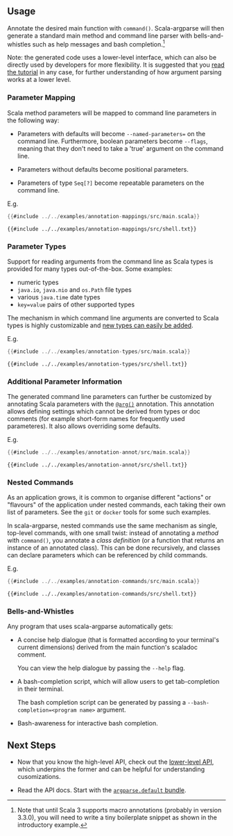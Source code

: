 ## Usage

Annotate the desired main function with `command()`. Scala-argparse will then
generate a standard main method and command line parser with bells-and-whistles
such as help messages and bash completion.[^1]

[^1]: Note that until Scala 3 supports macro annotations (probably in version
    3.3.0), you will need to write a tiny boilerplate snippet as shown in the
    introductory example.

Note: the generated code uses a lower-level interface, which can also be
directly used by developers for more flexibility. It is suggested that you [read
the tutorial](./ll/index.html) in any case, for further understanding of how
argument parsing works at a lower level.

### Parameter Mapping

Scala method parameters will be mapped to command line parameters in the
following way:

- Parameters with defaults will become `--named-parameters=` on the command
  line. Furthermore, boolean parameters become `--flags`, meaning that they
  don't need to take a 'true' argument on the command line.

- Parameters without defaults become positional parameters.

- Parameters of type `Seq[?]` become repeatable parameters on the command line.

E.g.

```scala
{{#include ../../examples/annotation-mappings/src/main.scala}}
```

```
{{#include ../../examples/annotation-mappings/src/shell.txt}}
```

### Parameter Types

Support for reading arguments from the command line as Scala types is provided
for many types out-of-the-box. Some examples:

- numeric types
- `java.io`, `java.nio` and `os.Path` file types
- various `java.time` date types
- `key=value` pairs of other supported types

The mechanism in which command line arguments are converted to Scala types is
highly customizable and [new types can easily be
added](./ll/cookbook.md#adding-support-for-a-new-type-of-parameter).

E.g.

```scala
{{#include ../../examples/annotation-types/src/main.scala}}
```

```
{{#include ../../examples/annotation-types/src/shell.txt}}
```

### Additional Parameter Information

The generated command line parameters can further be customized by annotating
Scala parameters with the [`@arg()`](javadoc/api/argparse/arg.html) annotation.
This annotation allows defining settings which cannot be derived from types or
doc comments (for example short-form names for frequently used parameteres). It
also allows overriding some defaults.

E.g.

```scala
{{#include ../../examples/annotation-annot/src/main.scala}}
```

```
{{#include ../../examples/annotation-annot/src/shell.txt}}
```


### Nested Commands

As an application grows, it is common to organise different "actions" or
"flavours" of the application under nested commands, each taking their own list
of parameters. See the `git` or `docker` tools for some such examples.

In scala-argparse, nested commands use the same mechanism as single, top-level
commands, with one small twist: instead of annotating a *method* with
`command()`, you annotate a *class definition* (or a function that returns an
instance of an annotated class). This can be done recursively, and classes can
declare parameters which can be referenced by child commands.

E.g.

```scala
{{#include ../../examples/annotation-commands/src/main.scala}}
```

```
{{#include ../../examples/annotation-commands/src/shell.txt}}
```

### Bells-and-Whistles

Any program that uses scala-argparse automatically gets:

- A concise help dialogue (that is formatted according to your terminal's
  current dimensions) derived from the main function's scaladoc comment.

  You can view the help dialogue by passing the `--help` flag.

- A bash-completion script, which will allow users to get tab-completion in
  their terminal.

  The bash completion script can be generated by passing a
  `--bash-completion=<program name>` argument.

- Bash-awareness for interactive bash completion.

## Next Steps

- Now that you know the high-level API, check out the [lower-level
  API](./ll/index.html), which underpins the former and can be helpful for
  understanding cusomizations.

- Read the API docs. Start with the [`argparse.default`
  bundle](javadoc/api/argparse/default$.html).
